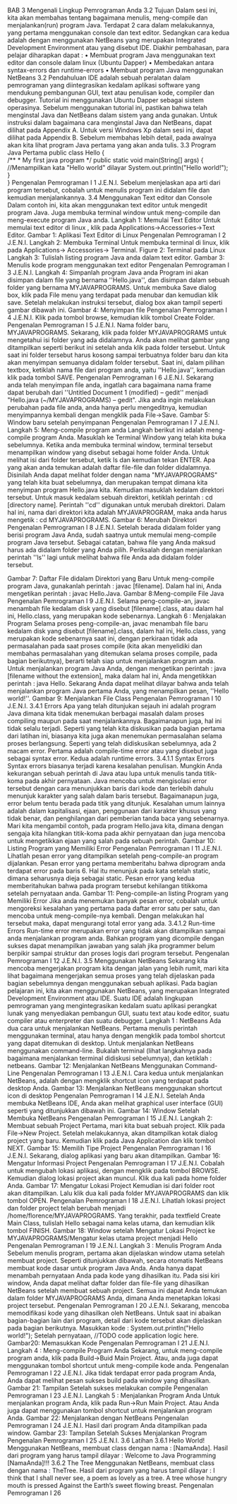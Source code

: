 
BAB 3
Mengenali Lingkup Pemrograman Anda
3.2 Tujuan
Dalam sesi  ini,  kita  akan membahas tentang bagaimana menulis, meng-compile dan
menjalankan(run) program Java. Terdapat 2 cara dalam melakukannya, yang pertama
menggunakan  console  dan  text  editor.  Sedangkan  cara  kedua  adalah  dengan
menggunakan  NetBeans  yang  merupakan  Integrated  Development  Environment
atau yang disebut IDE.
Diakhir pembahasan, para pelajar diharapkan dapat :
• Membuat program Java menggunakan text editor dan console dalam linux (Ubuntu
Dapper)
• Membedakan antara syntax-errors dan runtime-errors
• Membuat program Java menggunakan NetBeans
3.2  Pendahuluan
IDE adalah sebuah peralatan dalam pemrograman yang diintegrasikan kedalam aplikasi
software yang mendukung pembangunan GUI, text atau penulisan kode, compiler dan
debugger.
Tutorial  ini  menggunakan  Ubuntu  Dapper  sebagai   sistem  operasinya.  Sebelum
menggunakan tutorial ini, pastikan bahwa telah menginstal  Java dan NetBeans dalam
sistem yang anda gunakan. Untuk instruksi dalam bagaimana cara menginstal Java dan
NetBeans, dapat dilihat pada Appendix A. Untuk versi Windows Xp dalam sesi ini, dapat
dilihat pada Appendix B.
Sebelum membahas lebih detail, pada awalnya akan kita lihat program Java pertama
yang akan anda tulis.
3.3 Program Java Pertama
public class Hello
{   
    /**
     * My first java program
     */
    public static void main(String[] args) {
//Menampilkan kata "Hello world" dilayar
         System.out.println("Hello world!"); 
    }   
}
Pengenalan Pemrograman  I  1
J.E.N.I.
Sebelum menjelaskan apa arti dari program tersebut, cobalah untuk menulis program
ini didalam file dan kemudian menjalankannya.
3.4 Menggunakan Text editor dan Console
Dalam contoh ini,  kita akan menggunakan text editor untuk mengedit program Java.
Juga membuka terminal window untuk meng-compile dan meng-execute program Java
anda.
Langkah 1: Memulai Text Editor
Untuk memulai text editor di linux , klik pada Applications->Accessories->Text Editor.
Gambar 1: Aplikasi Text Editor di Linux
Pengenalan Pemrograman  I  2
J.E.N.I.
Langkah 2: Membuka Terminal
Untuk membuka terminal di linux, klik pada Applications-> Accessories-> Terminal.
Figure 2: Terminal pada Linux
Langkah 3: Tulislah listing program Java anda dalam text editor.
Gambar 3: Menulis kode program menggunakan text editor
Pengenalan Pemrograman  I  3
J.E.N.I.
Langkah 4: Simpanlah program Java anda
Program ini akan disimpan dalam file yang bernama ''Hello.java'', dan disimpan dalam
sebuah folder yang bernama MYJAVAPROGRAMS.
Untuk membuka Save dialog box, klik pada File menu yang terdapat pada menubar dan
kemudian klik save.
Setelah melakukan instruksi tersebut, dialog box akan tampil seperti gambar dibawah
ini.
Gambar 4: Menyimpan file
Pengenalan Pemrograman  I  4
J.E.N.I.
Klik pada tombol browse, kemudian klik tombol Create Folder.
Pengenalan Pemrograman  I  5
J.E.N.I.
Nama folder  baru, MYJAVAPROGRAMS. Sekarang, klik  pada folder  MYJAVAPROGRAMS
untuk mengetahui  isi  folder  yang ada didalamnya.  Anda akan melihat  gambar yang
ditampilkan  seperti  berikut  ini  setelah  anda klik  pada folder  tersebut.  Untuk saat ini
folder tersebut harus kosong sampai terbuatnya folder baru dan kita akan menyimpan
semuanya didalam folder tersebut.
Saat ini, dalam pilihan textbox, ketiklah nama file dari program anda, yaitu ''Hello.java'',
kemudian klik pada tombol SAVE.
Pengenalan Pemrograman  I  6
J.E.N.I.
Sekarang anda telah menyimpan file anda, ingatlah cara bagaimana nama frame dapat
berubah  dari  ''Untitled  Document  1  (modified)  –  gedit''  menjadi  "Hello.java
(~/MYJAVAPROGRAMS) – gedit". Jika anda ingin melakukan perubahan pada file anda,
anda  hanya  perlu  mengeditnya,  kemudian  menyimpannya  kembali  dengan  mengklik
pada File->Save.
Gambar 5: Window baru setelah penyimpanan
Pengenalan Pemrograman  I  7
J.E.N.I.
Langkah 5: Meng-compile program anda
Langkah berikut ini adalah meng-compile program Anda. Masuklah ke Terminal Window
yang telah kita buka sebelumnya.
Ketika anda membuka terminal window, terminal tersebut menampilkan window yang
disebut sebagai home folder Anda. Untuk melihat isi dari folder tersebut, ketik ls dan
kemudian tekan ENTER. Apa yang akan anda temukan adalah daftar file-file dan folder
didalamnya.
Disinilah Anda dapat melihat folder dengan nama "MYJAVAPROGRAMS" yang telah kita
buat sebelumnya, dan merupakan tempat dimana kita menyimpan program Hello.java
kita. Kemudian masuklah kedalam direktori tersebut.
Untuk  masuk  kedalam  sebuah  direktori,  ketiklah  perintah  :  cd  [directory  name].
Perintah ''cd'' digunakan untuk merubah direktori. Dalam hal ini, nama dari direktori kita
adalah MYJAVAPROGRAM, maka anda harus mengetik : cd MYJAVAPROGRAMS.
Gambar 6: Merubah Direktori
Pengenalan Pemrograman  I  8
J.E.N.I.
Setelah berada didalam folder  yang berisi  program Java Anda, sudah saatnya untuk
memulai meng-compile program Java tersebut. Sebagai catatan, bahwa file yang Anda
maksud  harus  ada  didalam  folder  yang  Anda  pilih.  Periksalah  dengan  menjalankan
perintah ''ls'' lagi untuk melihat bahwa file Anda ada didalam folder tersebut.
 
Gambar 7: Daftar File didalam Direktori yang Baru
Untuk meng-compile program Java, gunakanlah perintah : javac [filename]. Dalam hal
ini, Anda mengetikan perintah : javac Hello.Java.
Gambar 8:Meng-compile File Java
Pengenalan Pemrograman  I  9
J.E.N.I.
Selama  peng-compile-an,  javac  menambah  file  kedalam  disk  yang  disebut
[filename].class, atau dalam hal ini, Hello.class, yang merupakan kode sebenarnya.
Langkah 6 : Menjalakan Program
Selama proses peng-compile-an, javac menambah file baru kedalam disk yang disebut
[filename].class, dalam hal ini,  Hello.class, yang merupakan kode sebenarnya saat
ini,  dengan  perkiraan  tidak  ada permasalahan  pada  saat  proses  compile  (kita  akan
menyelidiki dan membahas permasalahan yang ditemukan selama proses compile, pada
bagian berikutnya), berarti telah siap untuk menjalankan program anda.
Untuk menjalankan program Java Anda, dengan mengetikan perintah : java [filename
without the extension], maka dalam hal ini, Anda mengetikkan perintah : java Hello.
Sekarang  Anda dapat  melihat  dilayar  bahwa  anda  telah  menjalankan  program  Java
pertama Anda, yang menampilkan pesan, ''Hello world!''.
Gambar 9: Menjalankan File Class
Pengenalan Pemrograman  I  10
J.E.N.I.
3.4.1 Errors
Apa yang telah ditunjukan sejauh ini adalah program Java dimana kita tidak menemukan
berbagai  masalah  dalam  proses  compiling  maupun  pada  saat  menjalankannya.
Bagaimanapun juga, hal ini tidak selalu terjadi. Seperti yang telah kita diskusikan pada
bagian  pertama dari  latihan  ini,  biasanya  kita  juga  akan menemukan permasalahan
selama proses berlangsung.
Seperti  yang  telah  didiskusikan  sebelumnya,  ada  2  macam  error.  Pertama  adalah
compile-time error atau yang disebut juga sebagai syntax error. Kedua adalah runtime
errors.
3.4.1.1 Syntax Errors
Syntax errors biasanya terjadi karena kesalahan penulisan. Mungkin Anda kekurangan
sebuah  perintah  di  Java  atau  lupa  untuk  menulis  tanda  titik-koma  pada  akhir
pernyataan. Java mencoba untuk mengisolasi error tersebut dengan cara menunjukkan
baris dari kode dan terlebih dahulu menunjuk karakter yang salah dalam baris tersebut.
Bagaimanapun juga, error belum tentu berada pada titik yang ditunjuk.
Kesalahan umum lainnya adalah dalam kapitalisasi,  ejaan, penggunaan dari karakter
khusus  yang  tidak  benar,  dan  penghilangan  dari  pemberian  tanda  baca  yang
sebenarnya.
Mari kita mengambil contoh, pada program Hello.java kita, dimana dengan sengaja kita
hilangkan titik-koma pada akhir pernyataan dan juga mencoba untuk mengetikkan ejaan
yang salah pada sebuah perintah.
Gambar 10: Listing Program yang Memiliki  Error
Pengenalan Pemrograman  I  11
J.E.N.I.
Lihatlah  pesan  error  yang  ditampilkan  setelah  peng-compile-an  program  dijalankan.
Pesan error  yang pertama memberitahu  bahwa diprogram anda terdapat  error  pada
baris 6. Hal itu menunjuk pada kata setelah  static,  dimana seharusnya dieja sebagai
static.
Pesan error yang kedua memberitahukan bahwa pada program tersebut kehilangan titikkoma
setelah
pernyataan
anda.
Gambar 11: Peng-compile-an listing Program yang Memiliki Error
Jika anda menemukan banyak pesan error, cobalah untuk mengoreksi kesalahan yang
pertama  pada  daftar  error  satu  per  satu,  dan  mencoba  untuk  meng-compile-nya
kembali. Dengan melakukan hal tersebut maka, dapat mengurangi total error yang ada.
3.4.1.2 Run-time Errors
Run-time error merupakan error yang tidak akan ditampilkan sampai anda menjalankan
program anda.  Bahkan program yang dicompile dengan sukses dapat menampilkan
jawaban yang salah jika programmer belum berpikir sampai struktur dan proses logis
dari program tersebut.
Pengenalan Pemrograman  I  12
J.E.N.I.
3.5 Menggunakan NetBeans
Sekarang kita mencoba mengerjakan program kita dengan jalan yang lebih rumit, mari
kita  lihat  bagaimana  mengerjakan  semua proses  yang  telah  dijelaskan  pada  bagian
sebelumnya dengan menggunakan sebuah aplikasi.
Pada  bagian  pelajaran  ini,  kita  akan  menggunakan  NetBeans,  yang  merupakan
Integrated  Development  Environment atau  IDE.  Suatu  IDE  adalah  lingkupan
pemrograman  yang  mengintegrasikan  kedalam  suatu  aplikasi  perangkat  lunak  yang
menyediakan  pembangun  GUI,  suatu  text  atau  kode  editor,  suatu  compiler  atau
enterpreter dan suatu debugger.
Langkah 1 : NetBeans
Ada dua cara untuk menjalankan NetBeans. Pertama menulis perintah menggunakan
terminal, atau hanya dengan mengklik pada tombol shortcut yang dapat ditemukan di
desktop.
Untuk  menjalankan  NetBeans  menggunakan  command-line.  Bukalah  terminal  (lihat
langkahnya pada bagaimana menjalankan terminal didiskusi sebelumnya), dan ketiklah :
netbeans.
Gambar 12: Menjalankan NetBeans Menggunakan Command-Line
Pengenalan Pemrograman  I  13
J.E.N.I.
Cara kedua untuk menjalankan NetBeans, adalah dengan mengklik shortcut icon yang
terdapat pada desktop Anda.
Gambar 13: Menjalankan NetBeans menggunakan shortcut icon di desktop
Pengenalan Pemrograman  I  14
J.E.N.I.
Setelah Anda membuka NetBeans IDE, Anda akan melihat graphical user interface (GUI)
seperti yang ditunjukkan dibawah ini.
Gambar 14:  Window Setelah Membuka NetBeans
Pengenalan Pemrograman  I  15
J.E.N.I.
Langkah 2: Membuat sebuah Project
Pertama,  mari  kita  buat  sebuah  project.  Klik  pada  File->New  Project.  Setelah
melakukannya, akan ditampilkan kotak dialog project yang baru. Kemudian klik pada
Java Application dan klik tombol NEXT.
Gambar 15: Memilih Tipe Project
Pengenalan Pemrograman  I  16
J.E.N.I.
Sekarang, dialog aplikasi yang baru akan ditampilkan.
Gambar 16: Mengatur Informasi Project
Pengenalan Pemrograman  I  17
J.E.N.I.
Cobalah  untuk  mengubah  lokasi  aplikasi,  dengan  mengklik  pada  tombol  BROWSE.
Kemudian dialog lokasi project akan muncul. Klik dua kali pada home folder Anda.
Gambar 17: Mengatur Lokasi Project
Kemudian  isi  dari  folder  root  akan  ditampilkan.  Lalu  klik  dua  kali  pada  folder
MYJAVAPROGRAMS dan klik tombol OPEN.
Pengenalan Pemrograman  I  18
J.E.N.I.
Lihatlah  lokasi  project  dan  folder  project  telah  berubah  menjadi
/home/florence/MYJAVAPROGRAMS.
Yang terakhir,  pada  textfield   Create  Main  Class,  tulislah  Hello  sebagai  nama kelas
utama, dan kemudian klik tombol FINISH.
Gambar 18: Window setelah Mengatur Lokasi Project ke MYJAVAPROGRAMS/Mengatur kelas utama project 
menjadi Hello
Pengenalan Pemrograman  I  19
J.E.N.I.
Langkah 3 : Menulis Program Anda
Sebelum menulis program, pertama akan dijelaskan window utama setelah membuat
project.
Seperti  ditunjukkan  dibawah,  secara  otomatis  NetBeans  membuat kode  dasar  untuk
program Java Anda. Anda hanya dapat menambah pernyataan Anda pada kode yang
dihasilkan itu. Pada sisi kiri window, Anda dapat melihat daftar folder dan file-file yang
dihasilkan NetBeans setelah membuat sebuah project. Semua ini dapat Anda temukan
dalam  folder   MYJAVAPROGRAMS  Anda,  dimana  Anda  menetapkan  lokasi  project
tersebut.
Pengenalan Pemrograman  I  20
J.E.N.I.
Sekarang, mencoba memodifikasi kode yang dihasilkan oleh NetBeans. Untuk saat ini
abaikan bagian-bagian lain dari program, detail dari kode tersebut akan dijelaskan pada
bagian berikutnya. Masukkan kode :
System.out.println("Hello world!");
Setelah pernyataan, //TODO code application logic here.
Gambar20: Memasukkan Kode
Pengenalan Pemrograman  I  21
J.E.N.I.
Langkah 4 : Meng-compile Program Anda
Sekarang, untuk meng-compile program anda, klik pada Build->Buid Main Project. Atau,
anda juga dapat menggunakan tombol shortcut untuk meng-compile kode anda.
Pengenalan Pemrograman  I  22
J.E.N.I.
Jika tidak terdapat error pada program Anda, Anda dapat melihat pesan sukses build
pada window yang dihasilkan.
Gambar 21: Tampilan Setelah sukses melakukan compile
Pengenalan Pemrograman  I  23
J.E.N.I.
Langkah 5 : Menjalankan Program Anda
Untuk menjalankan program Anda, klik pada Run->Run Main Project. Atau Anda juga
dapat menggunakan tombol shortcut untuk menjalankan program Anda.
Gambar 22: Menjalankan dengan  NetBeans
Pengenalan Pemrograman  I  24
J.E.N.I.
Hasil dari program Anda ditampilkan pada window.
Gambar 23: Tampilan Setelah Sukses Menjalankan Program
Pengenalan Pemrograman  I  25
J.E.N.I.
3.6 Latihan
3.6.1 Hello World!
Menggunakan  NetBeans,  membuat  class  dengan  nama  :  [NamaAnda].  Hasil  dari
program yang harus tampil dilayar :
Welcome to Java Programming [NamaAnda]!!!
3.6.2 The Tree
Menggunakan NetBeans,  membuat class dengan nama : TheTree. Hasil dari program
yang harus tampil dilayar :
I think that I shall never see,
a poem as lovely as a tree.
A tree whose hungry mouth is pressed
Against the Earth’s sweet flowing breast. 
Pengenalan Pemrograman  I  26
